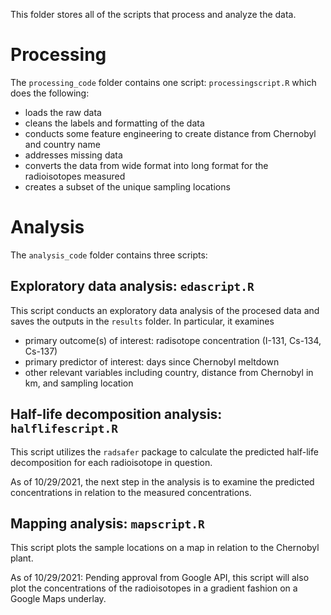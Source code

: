This folder stores all of the scripts that process and analyze the data.

# Processing

The `processing_code` folder contains one script: `processingscript.R` which does the following:
* loads the raw data
* cleans the labels and formatting of the data
* conducts some feature engineering to create distance from Chernobyl and country name
* addresses missing data
* converts the data from wide format into long format for the radioisotopes measured
* creates a subset of the unique sampling locations

# Analysis

The `analysis_code` folder contains three scripts:

## Exploratory data analysis: `edascript.R`
This script conducts an  exploratory data analysis of the procesed data and saves the outputs in the `results` folder. In particular, it examines
* primary outcome(s) of interest: radisotope concentration (I-131, Cs-134, Cs-137)
* primary predictor of interest: days since Chernobyl meltdown
* other relevant variables including country, distance from Chernobyl in km, and sampling location

## Half-life decomposition analysis: `halflifescript.R`
This script utilizes the `radsafer` package to calculate the predicted half-life decomposition for each radioisotope in question. 

As of 10/29/2021, the next step in the analysis is to examine the predicted concentrations in relation to the measured concentrations.

## Mapping analysis: `mapscript.R`
This script plots the sample locations on a map in relation to the Chernobyl plant. 

As of 10/29/2021: Pending approval from Google API, this script will also plot the concentrations of the radioisotopes in a gradient fashion on a Google Maps underlay.